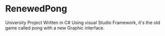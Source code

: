 # RenewedPong

University Project Written in C# Using visual Studio Framework, it's the old game called pong with a new Graphic interface.
